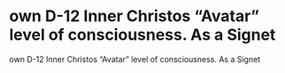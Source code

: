 # own D-12 Inner Christos “Avatar” level of consciousness. As a Signet

own D-12 Inner Christos “Avatar” level of consciousness. As a Signet